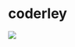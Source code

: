 # coderley
 
![](https://sun9-48.userapi.com/sun9-72/impf/RAmzpVTwdLtD9kClfBl5nKH31D5RirRn68jmbw/iS7sMivvvY8.jpg?size=1920x978&quality=96&proxy=1&sign=ad496c33970f553615c0f19441d75e45&type=album)
